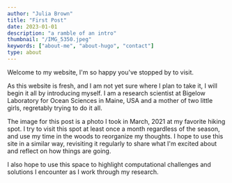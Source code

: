 ```yaml
---
author: "Julia Brown"
title: "First Post"
date: 2023-01-01
description: "a ramble of an intro"
thumbnail: "/IMG_5350.jpeg"
keywords: ["about-me", "about-hugo", "contact"]
type: about
---
```


Welcome to my website, I'm so happy you've stopped by to visit.

As this website is fresh, and I am not yet sure where I plan to take it, I will begin it all by introducing myself. I am a research scientist at Bigelow Laboratory for Ocean Sciences in Maine, USA and a mother of two little girls, regretably trying to do it all. 

The image for this post is a photo I took in March, 2021 at my favorite hiking spot. I try to visit this spot at least once a month regardless of the season, and use my time in the woods to reorganize my thoughts. I hope to use this site in a similar way, revisiting it regularly to share what I'm excited about and reflect on how things are going.

I also hope to use this space to highlight computational challenges and solutions I encounter as I work through my research. 


